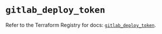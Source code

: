 # `gitlab_deploy_token`

Refer to the Terraform Registry for docs: [`gitlab_deploy_token`](https://registry.terraform.io/providers/gitlabhq/gitlab/18.4.0/docs/resources/deploy_token).
